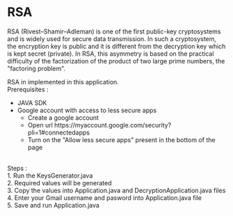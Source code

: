 # RSA
RSA (Rivest–Shamir–Adleman) is one of the first public-key cryptosystems and is widely used for secure data transmission. In such a cryptosystem, the encryption key is public and it is different from the decryption key which is kept secret (private). In RSA, this asymmetry is based on the practical difficulty of the factorization of the product of two large prime numbers, the "factoring problem".

RSA in implemented in this application.
<br>
Prerequisites :<ul>
  <li>JAVA SDK</li>
  <li>Google account with access to less secure apps
    <ul>
      <li>Create a google account</li>
      <li>Open url https://myaccount.google.com/security?pli=1#connectedapps</li>
      <li>Turn on the "Allow less secure apps" present in the bottom of the page</li>
    </ul>
  </li>
</ul>
<br>
Steps :
<br>1. Run the KeysGenerator.java 
<br>2. Required values will be generated
<br>3. Copy the values into Application.java and DecryptionApplication.java files
<br>4. Enter your Gmail username and pasword into Application.java file
<br>5. Save and run Application.java
